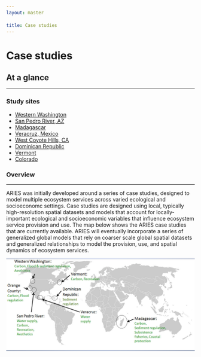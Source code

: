 ```yaml
---
layout: master

title: Case studies
---
```

# Case studies

<div id="case-study-sidebar" markdown="1">

## At a glance
---------------

### Study sites

* [Western Washington](/case_studies/westernwa.html)
* [San Pedro River, AZ](/case_studies/sanpedro.html)
* [Madagascar](/case_studies/madagascar.html)
* [Veracruz, Mexico](/case_studies/veracruz.html)
* [West Coyote Hills, CA](/case_studies/coyotehills.html)
* [Dominican Republic](/case_studies/dominicanrep.html)
* [Vermont](/case_studies/vermont.html)
* [Colorado](/case_studies/colorado.html)

</div>

<div id="case-study-details" markdown="1">

### Overview
-------------

ARIES was initially developed around a series of case studies, designed
to model multiple ecosystem services across varied ecological and socioeconomc
settings.  Case studies are designed using local, typically high-resolution spatial
datasets and models that account for locally-important ecological and socioeconomic 
variables that influence ecosystem service provision and use. The map below shows 
the ARIES case studies that are currently available. ARIES will eventually incorporate 
a series of generalized global models that rely on coarser scale global spatial datasets 
and generalized relationships to model the provision, use, and spatial dynamics of 
ecosystem services.

![ARIES Case Studies](/images/casestudymap.jpg)

</div>
